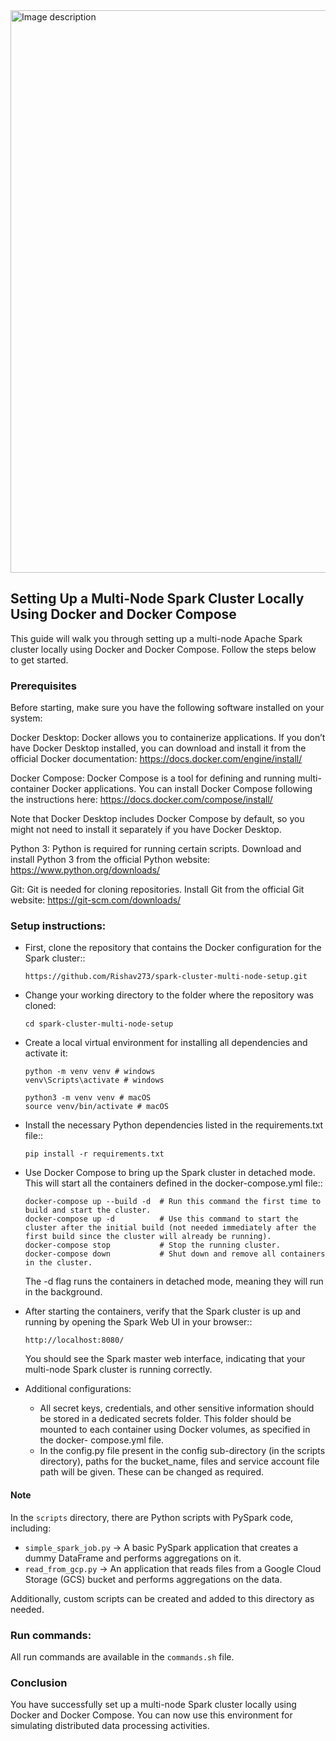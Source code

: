 <img src="https://github.com/user-attachments/assets/f2d90a13-94e3-4c9b-91e3-8b74d8b0e85f" alt="Image description" width="900" />


## Setting Up a Multi-Node Spark Cluster Locally Using Docker and Docker Compose

This guide will walk you through setting up a multi-node Apache Spark cluster locally using Docker and Docker Compose. Follow the steps below to get started.

### Prerequisites
Before starting, make sure you have the following software installed on your system:

Docker Desktop: Docker allows you to containerize applications. If you don’t have Docker Desktop installed, you can download and install it from the official Docker documentation:
https://docs.docker.com/engine/install/

Docker Compose: Docker Compose is a tool for defining and running multi-container Docker applications. You can install Docker Compose following the instructions here:
https://docs.docker.com/compose/install/

Note that Docker Desktop includes Docker Compose by default, so you might not need to install it separately if you have Docker Desktop.

Python 3: Python is required for running certain scripts. Download and install Python 3 from the official Python website:
https://www.python.org/downloads/

Git: Git is needed for cloning repositories. Install Git from the official Git website:
https://git-scm.com/downloads/

### Setup instructions:

* First, clone the repository that contains the Docker configuration for the Spark cluster::
  ```
  https://github.com/Rishav273/spark-cluster-multi-node-setup.git
  ```
  
* Change your working directory to the folder where the repository was cloned:
  ```
  cd spark-cluster-multi-node-setup
  ```
  
* Create a local virtual environment for installing all dependencies and activate it:
  ```
  python -m venv venv # windows
  venv\Scripts\activate # windows
  
  python3 -m venv venv # macOS
  source venv/bin/activate # macOS
  ```


* Install the necessary Python dependencies listed in the requirements.txt file::
  ```
  pip install -r requirements.txt
  ```
  
  
* Use Docker Compose to bring up the Spark cluster in detached mode. This will start all the containers defined in the docker-compose.yml file::
  ```
  docker-compose up --build -d  # Run this command the first time to build and start the cluster.
  docker-compose up -d          # Use this command to start the cluster after the initial build (not needed immediately after the first build since the cluster will already be running).
  docker-compose stop           # Stop the running cluster.
  docker-compose down           # Shut down and remove all containers in the cluster.
  ```

  The -d flag runs the containers in detached mode, meaning they will run in the background.
  

* After starting the containers, verify that the Spark cluster is up and running by opening the Spark Web UI in your browser::
  ```  
  http://localhost:8080/
  ```
  You should see the Spark master web interface, indicating that your multi-node Spark cluster is running correctly.


* Additional configurations:

  - All secret keys, credentials, and other sensitive information should be stored in a dedicated secrets folder. This folder should be mounted to each container using Docker volumes, as specified in the docker-  compose.yml file.
  - In the config.py file present in the config sub-directory (in the scripts directory), paths for the bucket_name, files and service account file path will be given. These can be changed as required.


#### Note
In the ```scripts``` directory, there are Python scripts with PySpark code, including:
- ```simple_spark_job.py``` -> A basic PySpark application that creates a dummy DataFrame and performs aggregations on it.
- ```read_from_gcp.py``` -> An application that reads files from a Google Cloud Storage (GCS) bucket and performs aggregations on the data.

Additionally, custom scripts can be created and added to this directory as needed.

### Run commands:
All run commands are available in the ```commands.sh``` file. 
  
### Conclusion
You have successfully set up a multi-node Spark cluster locally using Docker and Docker Compose. You can now use this environment for simulating distributed data processing activities.
